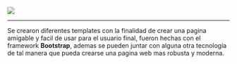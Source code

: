 ![](https://i.imgur.com/DRUiMyM.png)
___
Se crearon diferentes templates con la finalidad de crear una pagina amigable y facil de usar para el usuario final, fueron hechas con el framework **Bootstrap**, ademas se pueden juntar con alguna otra tecnología de tal manera que pueda crearse una pagina web mas robusta y moderna.
